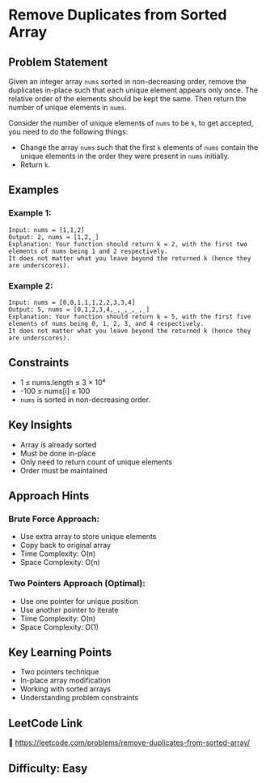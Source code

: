 # Remove Duplicates from Sorted Array

## Problem Statement
Given an integer array `nums` sorted in non-decreasing order, remove the duplicates in-place such that each unique element appears only once. The relative order of the elements should be kept the same. Then return the number of unique elements in `nums`.

Consider the number of unique elements of `nums` to be `k`, to get accepted, you need to do the following things:
- Change the array `nums` such that the first `k` elements of `nums` contain the unique elements in the order they were present in `nums` initially.
- Return `k`.

## Examples

### Example 1:
```
Input: nums = [1,1,2]
Output: 2, nums = [1,2,_]
Explanation: Your function should return k = 2, with the first two elements of nums being 1 and 2 respectively.
It does not matter what you leave beyond the returned k (hence they are underscores).
```

### Example 2:
```
Input: nums = [0,0,1,1,1,2,2,3,3,4]
Output: 5, nums = [0,1,2,3,4,_,_,_,_,_]
Explanation: Your function should return k = 5, with the first five elements of nums being 0, 1, 2, 3, and 4 respectively.
It does not matter what you leave beyond the returned k (hence they are underscores).
```

## Constraints
- 1 ≤ nums.length ≤ 3 × 10⁴
- -100 ≤ nums[i] ≤ 100
- `nums` is sorted in non-decreasing order.

## Key Insights
- Array is already sorted
- Must be done in-place
- Only need to return count of unique elements
- Order must be maintained

## Approach Hints

### Brute Force Approach:
- Use extra array to store unique elements
- Copy back to original array
- Time Complexity: O(n)
- Space Complexity: O(n)

### Two Pointers Approach (Optimal):
- Use one pointer for unique position
- Use another pointer to iterate
- Time Complexity: O(n)
- Space Complexity: O(1)

## Key Learning Points
- Two pointers technique
- In-place array modification
- Working with sorted arrays
- Understanding problem constraints

## LeetCode Link
🔗 https://leetcode.com/problems/remove-duplicates-from-sorted-array/

## Difficulty: Easy